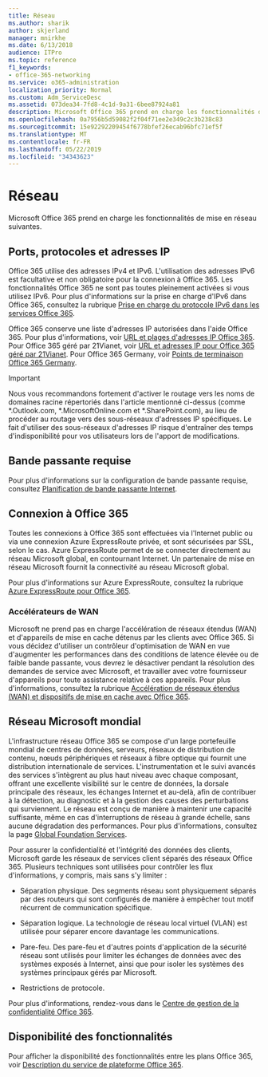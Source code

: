 ```yaml
---
title: Réseau
ms.author: sharik
author: skjerland
manager: mnirkhe
ms.date: 6/13/2018
audience: ITPro
ms.topic: reference
f1_keywords:
- office-365-networking
ms.service: o365-administration
localization_priority: Normal
ms.custom: Adm_ServiceDesc
ms.assetid: 073dea34-7fd8-4c1d-9a31-6bee87924a81
description: Microsoft Office 365 prend en charge les fonctionnalités de mise en réseau suivantes.
ms.openlocfilehash: 0a7956b5d59082f2f04f71ee2e349c2c3b238c83
ms.sourcegitcommit: 15e92292209454f6778bfef26ecab96bfc71ef5f
ms.translationtype: MT
ms.contentlocale: fr-FR
ms.lasthandoff: 05/22/2019
ms.locfileid: "34343623"
---
```

# <a name="networking"></a>Réseau

Microsoft Office 365 prend en charge les fonctionnalités de mise en réseau suivantes.
  
## <a name="ports-protocols-and-ip-addresses"></a>Ports, protocoles et adresses IP

Office 365 utilise des adresses IPv4 et IPv6. L'utilisation des adresses IPv6 est facultative et non obligatoire pour la connexion à Office 365. Les fonctionnalités Office 365 ne sont pas toutes pleinement activées si vous utilisez IPv6. Pour plus d'informations sur la prise en charge d'IPv6 dans Office 365, consultez la rubrique [Prise en charge du protocole IPv6 dans les services Office 365](https://go.microsoft.com/fwlink/?LinkID=785121&amp;clcid=0x409).
  
Office 365 conserve une liste d'adresses IP autorisées dans l'aide Office 365. Pour plus d'informations, voir [URL et plages d'adresses IP Office 365](https://go.microsoft.com/fwlink/p/?LinkID=243567). Pour Office 365 géré par 21Vianet, voir [URL et adresses IP pour Office 365 géré par 21Vianet](https://go.microsoft.com/fwlink/?LinkID=733351&amp;clcid=0x409). Pour Office 365 Germany, voir [Points de terminaison Office 365 Germany](https://support.office.com/en-us/article/Office-365-Germany-endpoints-8a113a50-0071-4155-bb8e-eba5a8dbd4c8).
  
> [!IMPORTANT]
> Nous vous recommandons fortement d'activer le routage vers les noms de domaines racine répertoriés dans l'article mentionné ci-dessus (comme \*.Outlook.com, \*.MicrosoftOnline.com et \*.SharePoint.com), au lieu de procéder au routage vers des sous-réseaux d'adresses IP spécifiques. Le fait d'utiliser des sous-réseaux d'adresses IP risque d'entraîner des temps d'indisponibilité pour vos utilisateurs lors de l'apport de modifications. 
  
## <a name="bandwidth-requirements"></a>Bande passante requise

Pour plus d'informations sur la configuration de bande passante requise, consultez [Planification de bande passante Internet](https://go.microsoft.com/fwlink/p/?LinkID=282467).
  
## <a name="connecting-to-office-365"></a>Connexion à Office 365

Toutes les connexions à Office 365 sont effectuées via l'Internet public ou via une connexion Azure ExpressRoute privée, et sont sécurisées par SSL, selon le cas. Azure ExpressRoute permet de se connecter directement au réseau Microsoft global, en contournant Internet. Un partenaire de mise en réseau Microsoft fournit la connectivité au réseau Microsoft global.
  
Pour plus d'informations sur Azure ExpressRoute, consultez la rubrique [Azure ExpressRoute pour Office 365](https://aka.ms/expressrouteoffice365).
  
### <a name="wan-accelerators"></a>Accélérateurs de WAN

Microsoft ne prend pas en charge l'accélération de réseaux étendus (WAN) et d'appareils de mise en cache détenus par les clients avec Office 365. Si vous décidez d'utiliser un contrôleur d'optimisation de WAN en vue d'augmenter les performances dans des conditions de latence élevée ou de faible bande passante, vous devrez le désactiver pendant la résolution des demandes de service avec Microsoft, et travailler avec votre fournisseur d'appareils pour toute assistance relative à ces appareils. Pour plus d'informations, consultez la rubrique [Accélération de réseaux étendus (WAN) et dispositifs de mise en cache avec Office 365](https://go.microsoft.com/fwlink/p/?LinkID=282468).
  
## <a name="the-global-microsoft-network"></a>Réseau Microsoft mondial

L'infrastructure réseau Office 365 se compose d'un large portefeuille mondial de centres de données, serveurs, réseaux de distribution de contenu, nœuds périphériques et réseaux à fibre optique qui fournit une distribution internationale de services. L'instrumentation et le suivi avancés des services s'intègrent au plus haut niveau avec chaque composant, offrant une excellente visibilité sur le centre de données, la dorsale principale des réseaux, les échanges Internet et au-delà, afin de contribuer à la détection, au diagnostic et à la gestion des causes des perturbations qui surviennent. Le réseau est conçu de manière à maintenir une capacité suffisante, même en cas d'interruptions de réseau à grande échelle, sans aucune dégradation des performances. Pour plus d'informations, consultez la page [Global Foundation Services](https://go.microsoft.com/fwlink/p/?LinkID=282622). 
  
Pour assurer la confidentialité et l'intégrité des données des clients, Microsoft garde les réseaux de services client séparés des réseaux Office 365. Plusieurs techniques sont utilisées pour contrôler les flux d'informations, y compris, mais sans s'y limiter :
  
- Séparation physique. Des segments réseau sont physiquement séparés par des routeurs qui sont configurés de manière à empêcher tout motif récurrent de communication spécifique.
    
- Séparation logique. La technologie de réseau local virtuel (VLAN) est utilisée pour séparer encore davantage les communications.
    
- Pare-feu. Des pare-feu et d'autres points d'application de la sécurité réseau sont utilisés pour limiter les échanges de données avec des systèmes exposés à Internet, ainsi que pour isoler les systèmes des systèmes principaux gérés par Microsoft. 
    
- Restrictions de protocole.
    
Pour plus d'informations, rendez-vous dans le [Centre de gestion de la confidentialité Office 365](https://go.microsoft.com/fwlink/p/?LinkID=282621). 
  
## <a name="feature-availability"></a>Disponibilité des fonctionnalités

Pour afficher la disponibilité des fonctionnalités entre les plans Office 365, voir [Description du service de plateforme Office 365](https://technet.microsoft.com/en-us/library/office-365-platform-service-description.aspx).
  

